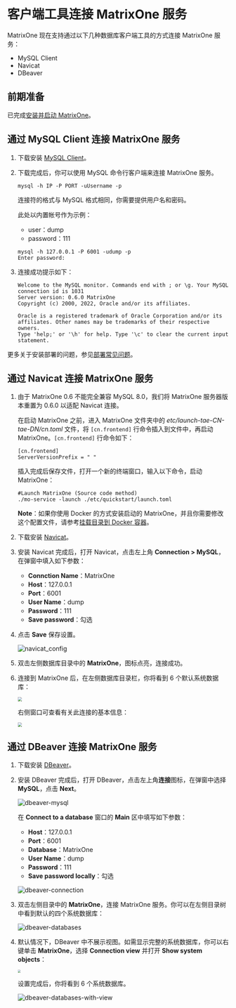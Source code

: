 # 客户端工具连接 MatrixOne 服务

MatrixOne 现在支持通过以下几种数据库客户端工具的方式连接 MatrixOne 服务：

- MySQL Client
- Navicat
- DBeaver

## 前期准备

已完成[安装并启动 MatrixOne](../../Get-Started/install-standalone-matrixone.md)。

## 通过 MySQL Client 连接 MatrixOne 服务

1. 下载安装 [MySQL Client](https://dev.mysql.com/downloads/installer/)。

2. 下载完成后，你可以使用 MySQL 命令行客户端来连接 MatrixOne 服务。

    ```
    mysql -h IP -P PORT -uUsername -p
    ```

    连接符的格式与 MySQL 格式相同，你需要提供用户名和密码。

    此处以内置帐号作为示例：

    - user：dump
    - password：111

    ```
    mysql -h 127.0.0.1 -P 6001 -udump -p
    Enter password:
    ```

3. 连接成功提示如下：

    ```
    Welcome to the MySQL monitor. Commands end with ; or \g. Your MySQL connection id is 1031
    Server version: 0.6.0 MatrixOne
    Copyright (c) 2000, 2022, Oracle and/or its affiliates.

    Oracle is a registered trademark of Oracle Corporation and/or its affiliates. Other names may be trademarks of their respective owners.
    Type 'help;' or '\h' for help. Type '\c' to clear the current input statement.
    ```

更多关于安装部署的问题，参见[部署常见问题](../../FAQs/deployment-faqs.md)。

## 通过 Navicat 连接 MatrixOne 服务

1. 由于 MatrixOne 0.6 不能完全兼容 MySQL 8.0，我们将 MatrixOne 服务器版本重置为 0.6.0 以适配 Navicat 连接。

    在启动 MatrixOne 之前，进入 MatrixOne 文件夹中的 *etc/launch-tae-CN-tae-DN/cn.toml* 文件，将 `[cn.frontend]` 行命令插入到文件中，再启动 MatrixOne。`[cn.frontend]` 行命令如下：

    ```
    [cn.frontend]
    ServerVersionPrefix = " "
    ```

    插入完成后保存文件，打开一个新的终端窗口，输入以下命令，启动 MatrixOne：

    ```
    #Launch MatrixOne (Source code method)
    ./mo-service -launch ./etc/quickstart/launch.toml
    ```

    __Note__：如果你使用 Docker 的方式安装启动的 MatrixOne，并且你需要修改这个配置文件，请参考[挂载目录到 Docker 容器](../../Maintain/mount-data-by-docker.md)。

2. 下载安装 [Navicat](https://www.navicat.com/en/products)。

3. 安装 Navicat 完成后，打开 Navicat，点击左上角 **Connection > MySQL**，在弹窗中填入如下参数：

    - **Connction Name**：MatrixOne
    - **Host**：127.0.0.1
    - **Port**：6001
    - **User Name**：dump
    - **Password**：111
    - **Save password**：勾选

4. 点击 **Save** 保存设置。

    ![navicat_config](https://github.com/matrixorigin/artwork/blob/main/docs/develop/navicat-config.png?raw=true)

5. 双击左侧数据库目录中的 **MatrixOne**，图标点亮，连接成功。

6. 连接到 MatrixOne 后，在左侧数据库目录栏，你将看到 6 个默认系统数据库：

    <img src="https://github.com/matrixorigin/artwork/blob/main/docs/develop/navicat-databases.png?raw=true"  style="zoom: 60%;" />

    右侧窗口可查看有关此连接的基本信息：

    <img src="https://github.com/matrixorigin/artwork/blob/main/docs/develop/navicat-connection.png?raw=true"  style="zoom: 60%;" />

## 通过 DBeaver 连接 MatrixOne 服务

1. 下载安装 [DBeaver](https://dbeaver.io/download/)。

2. 安装 DBeaver 完成后，打开 DBeaver，点击左上角**连接**图标，在弹窗中选择 **MySQL**，点击 **Next**。

    ![dbeaver-mysql](https://github.com/matrixorigin/artwork/blob/main/docs/develop/dbeaver-mysql.png?raw=true)

    在 **Connect to a database** 窗口的 **Main** 区中填写如下参数：

    - **Host**：127.0.0.1
    - **Port**：6001
    - **Database**：MatrixOne
    - **User Name**：dump
    - **Password**：111
    - **Save password locally**：勾选

    ![dbeaver-connection](https://github.com/matrixorigin/artwork/blob/main/docs/develop/dbeaver-connection.png?raw=true)

3. 双击左侧目录中的 **MatrixOne**，连接 MatrixOne 服务。你可以在左侧目录树中看到默认的四个系统数据库：

    ![dbeaver-databases](https://github.com/matrixorigin/artwork/blob/main/docs/develop/dbeaver-databases.png?raw=true)

4. 默认情况下，DBeaver 中不展示视图。如需显示完整的系统数据库，你可以右键单击 **MatrixOne**，选择 **Connection view** 并打开 **Show system objects**：

    <img src="https://github.com/matrixorigin/artwork/blob/main/docs/develop/show-system-objects.png?raw=true"  style="zoom: 40%;" />

    设置完成后，你将看到 6 个系统数据库。

    ![dbeaver-databases-with-view](https://github.com/matrixorigin/artwork/blob/main/docs/develop/dbeaver-databases-with-view.png?raw=true)

